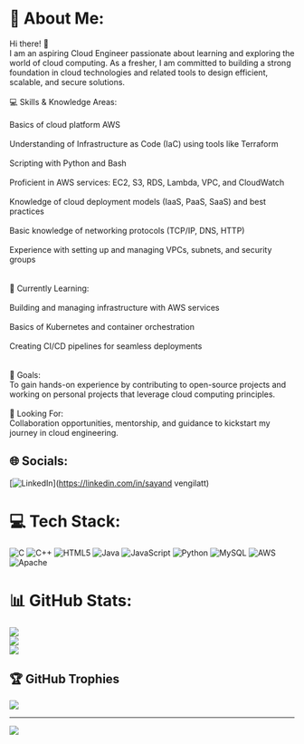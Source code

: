 # 💫 About Me:
Hi there! 👋<br>I am an aspiring Cloud Engineer passionate about learning and exploring the world of cloud computing. As a fresher, I am committed to building a strong foundation in cloud technologies and related tools to design efficient, scalable, and secure solutions.<br><br>💻 Skills & Knowledge Areas:<br><br>Basics of cloud platform AWS<br><br>Understanding of Infrastructure as Code (IaC) using tools like Terraform<br><br>Scripting with Python and Bash<br><br>Proficient in AWS services: EC2, S3, RDS, Lambda, VPC, and CloudWatch<br><br>Knowledge of cloud deployment models (IaaS, PaaS, SaaS) and best practices<br><br>Basic knowledge of networking protocols (TCP/IP, DNS, HTTP)<br><br>Experience with setting up and managing VPCs, subnets, and security groups<br><br><br>🌱 Currently Learning:<br><br>Building and managing infrastructure with AWS services<br><br>Basics of Kubernetes and container orchestration<br><br>Creating CI/CD pipelines for seamless deployments<br><br><br>🎯 Goals:<br>To gain hands-on experience by contributing to open-source projects and working on personal projects that leverage cloud computing principles.<br><br>🤝 Looking For:<br>Collaboration opportunities, mentorship, and guidance to kickstart my journey in cloud engineering.


## 🌐 Socials:
[![LinkedIn](https://img.shields.io/badge/LinkedIn-%230077B5.svg?logo=linkedin&logoColor=white)](https://linkedin.com/in/sayand vengilatt) 

# 💻 Tech Stack:
![C](https://img.shields.io/badge/c-%2300599C.svg?style=for-the-badge&logo=c&logoColor=white) ![C++](https://img.shields.io/badge/c++-%2300599C.svg?style=for-the-badge&logo=c%2B%2B&logoColor=white) ![HTML5](https://img.shields.io/badge/html5-%23E34F26.svg?style=for-the-badge&logo=html5&logoColor=white) ![Java](https://img.shields.io/badge/java-%23ED8B00.svg?style=for-the-badge&logo=openjdk&logoColor=white) ![JavaScript](https://img.shields.io/badge/javascript-%23323330.svg?style=for-the-badge&logo=javascript&logoColor=%23F7DF1E) ![Python](https://img.shields.io/badge/python-3670A0?style=for-the-badge&logo=python&logoColor=ffdd54) ![MySQL](https://img.shields.io/badge/mysql-4479A1.svg?style=for-the-badge&logo=mysql&logoColor=white) ![AWS](https://img.shields.io/badge/AWS-%23FF9900.svg?style=for-the-badge&logo=amazon-aws&logoColor=white) ![Apache](https://img.shields.io/badge/apache-%23D42029.svg?style=for-the-badge&logo=apache&logoColor=white)
# 📊 GitHub Stats:
![](https://github-readme-stats.vercel.app/api?username=SAYAND-VENGILATT&theme=radical&hide_border=true&include_all_commits=true&count_private=true)<br/>
![](https://github-readme-streak-stats.herokuapp.com/?user=SAYAND-VENGILATT&theme=radical&hide_border=true)<br/>
![](https://github-readme-stats.vercel.app/api/top-langs/?username=SAYAND-VENGILATT&theme=radical&hide_border=true&include_all_commits=true&count_private=true&layout=compact)

## 🏆 GitHub Trophies
![](https://github-profile-trophy.vercel.app/?username=SAYAND-VENGILATT&theme=radical&no-frame=false&no-bg=true&margin-w=4)

---
[![](https://visitcount.itsvg.in/api?id=SAYAND-VENGILATT&icon=0&color=0)](https://visitcount.itsvg.in)

<!-- Proudly created with GPRM ( https://gprm.itsvg.in ) -->
